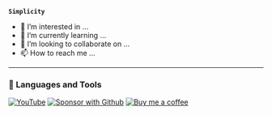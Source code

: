 **`Simplicity`**
- 👀 I’m interested in ...
- 🌱 I’m currently learning ...
- 💞️ I’m looking to collaborate on ...
- 📫 How to reach me ...
---

### 🧰 Languages and Tools
[![YouTube](https://custom-icon-badges.demolab.com/badge/-Subscribe-red?style=for-the-badge&logo=video&logoColor=white)](https://www.youtube.com/channel/UCipSxT7a3rn81vGLw9lqRkg?sub_confirmation=1 "Subscribe to my YouTube channel")
[![Sponsor with Github](https://custom-icon-badges.demolab.com/badge/-Sponsor-ea4aaa?style=for-the-badge&logo=heart&logoColor=white)](https://github.com/sponsors/DenverCoder1 "Sponsor me on GitHub")
[![Buy me a coffee](https://custom-icon-badges.demolab.com/badge/-Buy_me_a_coffee-FF5E5B?style=for-the-badge&logo=kofi&logoColor=white)](https://ko-fi.com/jlawrence "Buy me a coffee")
